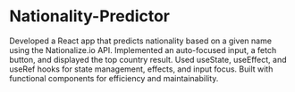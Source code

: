# Nationality-Predictor
Developed a React app that predicts nationality based on a given name using the Nationalize.io API. Implemented an auto-focused input, a fetch button, and displayed the top country result. Used useState, useEffect, and useRef hooks for state management, effects, and input focus. Built with functional components for efficiency and maintainability.
